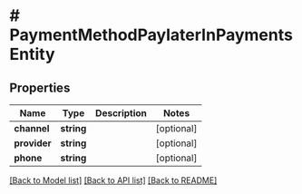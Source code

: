 # # PaymentMethodPaylaterInPaymentsEntity

## Properties

Name | Type | Description | Notes
------------ | ------------- | ------------- | -------------
**channel** | **string** |  | [optional]
**provider** | **string** |  | [optional]
**phone** | **string** |  | [optional]

[[Back to Model list]](../../README.md#models) [[Back to API list]](../../README.md#endpoints) [[Back to README]](../../README.md)
